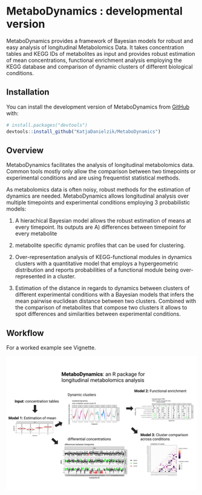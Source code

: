 
<!-- README.md is generated from README.Rmd. Please edit that file -->

# MetaboDynamics : developmental version

<!-- badges: start -->
<!-- badges: end -->

MetaboDynamics provides a framework of Bayesian models for robust and
easy analysis of longitudinal Metabolomics Data. It takes concentration
tables and KEGG IDs of metabolites as input and provides robust
estimation of mean concentrations, functional enrichment analysis
employing the KEGG database and comparison of dynamic clusters of
different biological conditions.

## Installation

You can install the development version of MetaboDynamics from
[GitHub](https://github.com/) with:

``` r
# install.packages("devtools")
devtools::install_github("KatjaDanielzik/MetaboDynamics")
```

## Overview

MetaboDynamics facilitates the analysis of longitudinal metabolomics
data. Common tools mostly only allow the comparison between two
timepoints or experimental conditions and are using frequentist
statistical methods.

As metabolomics data is often noisy, robust methods for the estimation
of dynamics are needed. MetaboDynamics allows longitudinal analysis over
multiple timepoints and experimental conditions employing 3
probabilistic models:

1)  A hierachical Bayesian model allows the robust estimation of means
    at every timepoint. Its outputs are A) differences between timepoint
    for every metabolite

<!-- -->

2)  metabolite specific dynamic profiles that can be used for
    clustering.

<!-- -->

2)  Over-representation analysis of KEGG-functional modules in dynamics
    clusters with a quantitative model that employs a hypergeometric
    distribution and reports probabilities of a functional module being
    over-represented in a cluster.

3)  Estimation of the distance in regards to dynamics between clusters
    of different experimental conditions with a Bayesian models that
    infers the mean pairwise euclidean distance between two clusters.
    Combined with the comparison of metabolites that compose two
    clusters it allows to spot differences and similarities between
    experimental conditions.

## Workflow

For a worked example see Vignette.

![](man/figures/README-MetaboDynamics_pitch.png)
